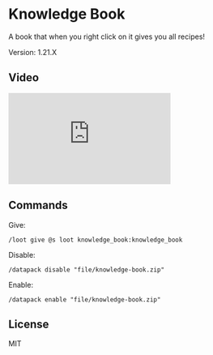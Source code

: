 # Knowledge Book

A book that when you right click on it gives you all recipes!

Version: 1.21.X

## Video

<iframe width="320" height="180" src="https://www.youtube.com/watch?v=Ve8YWdkYVsI" title="Showcase" frameborder="0" allow="accelerometer; autoplay; clipboard-write; encrypted-media; gyroscope; picture-in-picture" allowfullscreen="1"></iframe>


## Commands

Give:

```mcfunction
/loot give @s loot knowledge_book:knowledge_book
```

Disable:

```mcfunction
/datapack disable "file/knowledge-book.zip"
```

Enable:

```mcfunction
/datapack enable "file/knowledge-book.zip"
```

## License

MIT